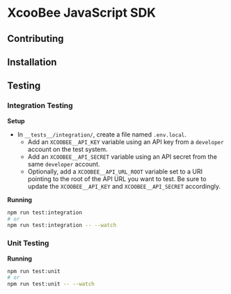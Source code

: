 # XcooBee JavaScript SDK


## Contributing


## Installation


## Testing


### Integration Testing

**Setup**

- In `__tests__/integration/`, create a file named `.env.local`.
  + Add an `XCOOBEE__API_KEY` variable using an API key from a `developer` account
    on the test system.
  + Add an `XCOOBEE__API_SECRET` variable using an API secret from the same
    `developer` account.
  + Optionally, add a `XCOOBEE__API_URL_ROOT` variable set to a URI pointing to
    the root of the API URL you want to test.  Be sure to update the
    `XCOOBEE__API_KEY` and `XCOOBEE__API_SECRET` accordingly.

**Running**

```sh
npm run test:integration
# or
npm run test:integration -- --watch
```

### Unit Testing

**Running**

```sh
npm run test:unit
# or
npm run test:unit -- --watch
```
